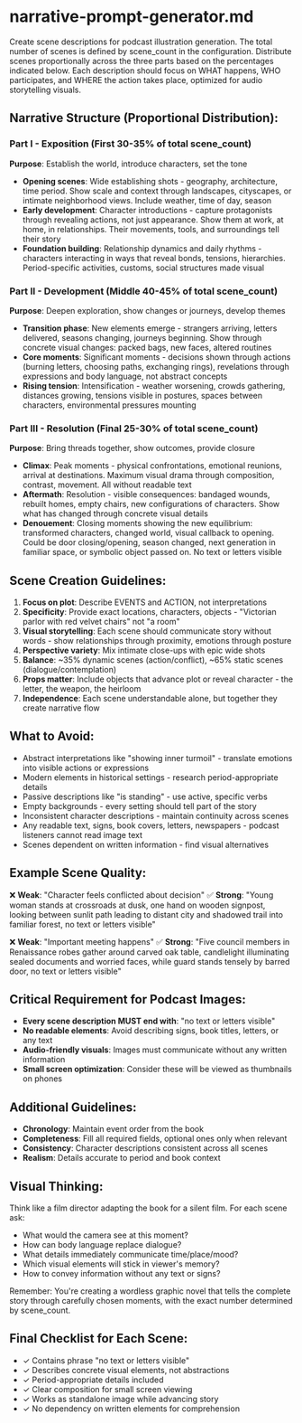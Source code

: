 # narrative-prompt-generator.md

Create scene descriptions for podcast illustration generation. The total number of scenes is defined by scene_count in the configuration. Distribute scenes proportionally across the three parts based on the percentages indicated below. Each description should focus on WHAT happens, WHO participates, and WHERE the action takes place, optimized for audio storytelling visuals.

## Narrative Structure (Proportional Distribution):

### Part I - Exposition (First 30-35% of total scene_count)
**Purpose**: Establish the world, introduce characters, set the tone
- **Opening scenes**: Wide establishing shots - geography, architecture, time period. Show scale and context through landscapes, cityscapes, or intimate neighborhood views. Include weather, time of day, season
- **Early development**: Character introductions - capture protagonists through revealing actions, not just appearance. Show them at work, at home, in relationships. Their movements, tools, and surroundings tell their story
- **Foundation building**: Relationship dynamics and daily rhythms - characters interacting in ways that reveal bonds, tensions, hierarchies. Period-specific activities, customs, social structures made visual

### Part II - Development (Middle 40-45% of total scene_count)
**Purpose**: Deepen exploration, show changes or journeys, develop themes
- **Transition phase**: New elements emerge - strangers arriving, letters delivered, seasons changing, journeys beginning. Show through concrete visual changes: packed bags, new faces, altered routines
- **Core moments**: Significant moments - decisions shown through actions (burning letters, choosing paths, exchanging rings), revelations through expressions and body language, not abstract concepts
- **Rising tension**: Intensification - weather worsening, crowds gathering, distances growing, tensions visible in postures, spaces between characters, environmental pressures mounting

### Part III - Resolution (Final 25-30% of total scene_count)
**Purpose**: Bring threads together, show outcomes, provide closure
- **Climax**: Peak moments - physical confrontations, emotional reunions, arrival at destinations. Maximum visual drama through composition, contrast, movement. All without readable text
- **Aftermath**: Resolution - visible consequences: bandaged wounds, rebuilt homes, empty chairs, new configurations of characters. Show what has changed through concrete visual details
- **Denouement**: Closing moments showing the new equilibrium: transformed characters, changed world, visual callback to opening. Could be door closing/opening, season changed, next generation in familiar space, or symbolic object passed on. No text or letters visible

## Scene Creation Guidelines:

1. **Focus on plot**: Describe EVENTS and ACTION, not interpretations
2. **Specificity**: Provide exact locations, characters, objects - "Victorian parlor with red velvet chairs" not "a room"
3. **Visual storytelling**: Each scene should communicate story without words - show relationships through proximity, emotions through posture
4. **Perspective variety**: Mix intimate close-ups with epic wide shots
5. **Balance**: ~35% dynamic scenes (action/conflict), ~65% static scenes (dialogue/contemplation)
6. **Props matter**: Include objects that advance plot or reveal character - the letter, the weapon, the heirloom
7. **Independence**: Each scene understandable alone, but together they create narrative flow

## What to Avoid:

- Abstract interpretations like "showing inner turmoil" - translate emotions into visible actions or expressions
- Modern elements in historical settings - research period-appropriate details
- Passive descriptions like "is standing" - use active, specific verbs
- Empty backgrounds - every setting should tell part of the story
- Inconsistent character descriptions - maintain continuity across scenes
- Any readable text, signs, book covers, letters, newspapers - podcast listeners cannot read image text
- Scenes dependent on written information - find visual alternatives

## Example Scene Quality:

❌ **Weak**: "Character feels conflicted about decision"
✅ **Strong**: "Young woman stands at crossroads at dusk, one hand on wooden signpost, looking between sunlit path leading to distant city and shadowed trail into familiar forest, no text or letters visible"

❌ **Weak**: "Important meeting happens"
✅ **Strong**: "Five council members in Renaissance robes gather around carved oak table, candlelight illuminating sealed documents and worried faces, while guard stands tensely by barred door, no text or letters visible"

## Critical Requirement for Podcast Images:

- **Every scene description MUST end with**: "no text or letters visible"
- **No readable elements**: Avoid describing signs, book titles, letters, or any text
- **Audio-friendly visuals**: Images must communicate without any written information
- **Small screen optimization**: Consider these will be viewed as thumbnails on phones

## Additional Guidelines:

- **Chronology**: Maintain event order from the book
- **Completeness**: Fill all required fields, optional ones only when relevant
- **Consistency**: Character descriptions consistent across all scenes
- **Realism**: Details accurate to period and book context

## Visual Thinking:

Think like a film director adapting the book for a silent film. For each scene ask:
- What would the camera see at this moment?
- How can body language replace dialogue?
- What details immediately communicate time/place/mood?
- Which visual elements will stick in viewer's memory?
- How to convey information without any text or signs?

Remember: You're creating a wordless graphic novel that tells the complete story through carefully chosen moments, with the exact number determined by scene_count.

## Final Checklist for Each Scene:

- ✓ Contains phrase "no text or letters visible"
- ✓ Describes concrete visual elements, not abstractions
- ✓ Period-appropriate details included
- ✓ Clear composition for small screen viewing
- ✓ Works as standalone image while advancing story
- ✓ No dependency on written elements for comprehension